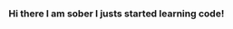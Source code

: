 ### Hi there I am sober I justs started learning code!

<!--
**IAMS0BER/IAMS0BER** is a ✨ _special_ ✨ repository because its `README.md` (this file) appears on your GitHub profile.

Here are some ideas to get you started:

- I’m currently working on learning code in general 
- I’m currently learning c#, html, javascript
- I’m looking for help with ...
- How to reach me:discord IAMS0BER#0009
- Pronouns: he/him
